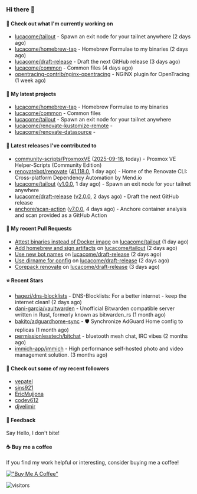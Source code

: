 ### Hi there 👋

#### 👷 Check out what I'm currently working on

- [lucacome/tailout](https://github.com/lucacome/tailout) - Spawn an exit node for your tailnet anywhere (2 days ago)
- [lucacome/homebrew-tap](https://github.com/lucacome/homebrew-tap) - Homebrew Formulae to my binaries (2 days ago)
- [lucacome/draft-release](https://github.com/lucacome/draft-release) - Draft the next GitHub release (3 days ago)
- [lucacome/common](https://github.com/lucacome/common) - Common files (4 days ago)
- [opentracing-contrib/nginx-opentracing](https://github.com/opentracing-contrib/nginx-opentracing) - NGINX plugin for OpenTracing (1 week ago)

#### 🌱 My latest projects

- [lucacome/homebrew-tap](https://github.com/lucacome/homebrew-tap) - Homebrew Formulae to my binaries
- [lucacome/common](https://github.com/lucacome/common) - Common files
- [lucacome/tailout](https://github.com/lucacome/tailout) - Spawn an exit node for your tailnet anywhere
- [lucacome/renovate-kustomize-remote](https://github.com/lucacome/renovate-kustomize-remote) - 
- [lucacome/renovate-datasource](https://github.com/lucacome/renovate-datasource) - 

#### 🔭 Latest releases I've contributed to

- [community-scripts/ProxmoxVE](https://github.com/community-scripts/ProxmoxVE) ([2025-09-18](https://github.com/community-scripts/ProxmoxVE/releases/tag/2025-09-18), today) - Proxmox VE Helper-Scripts (Community Edition) 
- [renovatebot/renovate](https://github.com/renovatebot/renovate) ([41.118.0](https://github.com/renovatebot/renovate/releases/tag/41.118.0), 1 day ago) - Home of the Renovate CLI: Cross-platform Dependency Automation by Mend.io
- [lucacome/tailout](https://github.com/lucacome/tailout) ([v1.0.0](https://github.com/lucacome/tailout/releases/tag/v1.0.0), 1 day ago) - Spawn an exit node for your tailnet anywhere
- [lucacome/draft-release](https://github.com/lucacome/draft-release) ([v2.0.0](https://github.com/lucacome/draft-release/releases/tag/v2.0.0), 2 days ago) - Draft the next GitHub release
- [anchore/scan-action](https://github.com/anchore/scan-action) ([v7.0.0](https://github.com/anchore/scan-action/releases/tag/v7.0.0), 4 days ago) - Anchore container analysis and scan provided as a GitHub Action

#### 🔨 My recent Pull Requests

- [Attest binaries instead of Docker image](https://github.com/lucacome/tailout/pull/37) on [lucacome/tailout](https://github.com/lucacome/tailout) (1 day ago)
- [Add homebrew and sign artifacts](https://github.com/lucacome/tailout/pull/34) on [lucacome/tailout](https://github.com/lucacome/tailout) (2 days ago)
- [Use new bot names](https://github.com/lucacome/draft-release/pull/656) on [lucacome/draft-release](https://github.com/lucacome/draft-release) (2 days ago)
- [Use dirname for config](https://github.com/lucacome/draft-release/pull/655) on [lucacome/draft-release](https://github.com/lucacome/draft-release) (2 days ago)
- [Corepack renovate](https://github.com/lucacome/draft-release/pull/654) on [lucacome/draft-release](https://github.com/lucacome/draft-release) (3 days ago)

#### ⭐ Recent Stars

- [hagezi/dns-blocklists](https://github.com/hagezi/dns-blocklists) - DNS-Blocklists: For a better internet - keep the internet clean! (2 days ago)
- [dani-garcia/vaultwarden](https://github.com/dani-garcia/vaultwarden) - Unofficial Bitwarden compatible server written in Rust, formerly known as bitwarden_rs (1 month ago)
- [bakito/adguardhome-sync](https://github.com/bakito/adguardhome-sync) - 🛡️ Synchronize AdGuard Home config to replicas (1 month ago)
- [permissionlesstech/bitchat](https://github.com/permissionlesstech/bitchat) - bluetooth mesh chat, IRC vibes (2 months ago)
- [immich-app/immich](https://github.com/immich-app/immich) - High performance self-hosted photo and video management solution. (3 months ago)

#### 👯 Check out some of my recent followers

- [vepatel](https://github.com/vepatel)
- [sins921](https://github.com/sins921)
- [EricMujjona](https://github.com/EricMujjona)
- [codev612](https://github.com/codev612)
- [djvelimir](https://github.com/djvelimir)

#### 💬 Feedback

Say Hello, I don't bite!

#### ☕ Buy me a coffee

If you find my work helpful or interesting, consider buying me a coffee!

[!["Buy Me A Coffee"](https://www.buymeacoffee.com/assets/img/custom_images/orange_img.png)](https://www.buymeacoffee.com/lucacome)

![visitors](https://visitor-badge.laobi.icu/badge?page_id=lucacome.visitor-badge)
#
